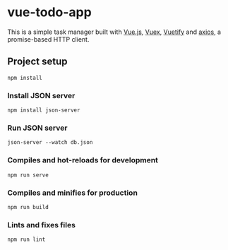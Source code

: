 # vue-todo-app

This is a simple task manager built with [Vue.js](https://vuejs.org/ "Vue.js"), [Vuex](https://vuex.vuejs.org/ "Vuex"), [Vuetify](https://vuetifyjs.com/en// "Vuetify") and [axios](https://github.com/axios/axios "axios"), a promise-based HTTP client.

## Project setup

```
npm install
```

### Install JSON server

```
npm install json-server
```

### Run JSON server

```
json-server --watch db.json
```

### Compiles and hot-reloads for development

```
npm run serve
```

### Compiles and minifies for production

```
npm run build
```

### Lints and fixes files

```
npm run lint
```
